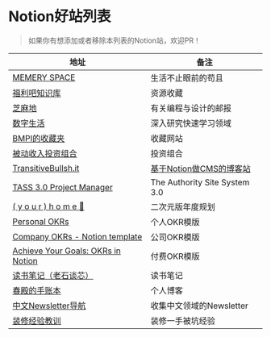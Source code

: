 # Notion好站列表

> 如果你有想添加或者移除本列表的Notion站，欢迎PR！

| 地址 | 备注 |
| --- | --- |
| [ MEMERY SPACE](https://www.notion.so/MEMERY-SPACE-29b45a5134d74892b755f4249c1b23fb) | 生活不止眼前的苟且 |
| [福利吧知识库](https://www.notion.so/b9f65669edc542c89d1e20e6c11bed99) | 资源收藏 |
| [芝麻地](https://www.notion.so/63b2e83003f240339ae065011afc88a0) | 有关编程与设计的邮报 |
| [数字生活](https://www.notion.so/b194e46214f043999a1f783761a46b2c) | 深入研究快速学习领域 |
| [BMPI的收藏夹](https://www.notion.so/mdw/a722ba82bf184833bb33628c85b18dae) | 收藏网站 |
| [被动收入投资组合](https://www.notion.so/mdw/e0ed086e701a4d0aaa4839d2c7aa62ea) | 投资组合 |
| [TransitiveBullsh.it](https://www.notion.so/TransitiveBullsh-it-78fc5a4b88d74b0e824e29407e9f1ec1) | [基于Notion做CMS的博客站](https://transitivebullsh.it/) |
| [TASS 3.0 Project Manager](https://www.notion.so/TASS-3-0-Project-Manager-efe172fb46d54d88a9a5876eeb7db3a3) | The Authority Site System 3.0 |
| [ ( y o u r )    h o m e  🌛](https://www.notion.so/y-o-u-r-h-o-m-e-1c5bb60c6e524322880972dcef04c56e) | 二次元版年度规划 |
| [Personal OKRs](https://www.notion.so/Personal-OKRs-202c39deed554e09b8ad36e1d5780af9) | 个人OKR模版 |
| [Company OKRs - Notion template](https://anotioneer.com/Company-OKRs-Notion-template-9e787e68ab9b4281ac29cf089494752e) | 公司OKR模版 |
| [Achieve Your Goals: OKRs in Notion](https://www.notion.vip/achieve-your-goals-okrs-in-notion/) | 付费OKR模版 |
| [读书笔记（老石谈芯）](https://www.notion.so/4a612dbc4ef54209ac489a05e29a6831) | 读书笔记 |
| [春殿的手账本](https://www.notion.so/5a23e43b26e64651be75a22693564ce3) | 个人博客 |
| [中文Newsletter导航](https://www.notion.so/Newsletter-68ee46c0a4574f659fb8a873ead438c6) | 收集中文领域的Newsletter |
| [装修经验教训](https://www.notion.so/66226e9a906740d9bb16914dd28577bb) | 装修一手被坑经验 |
